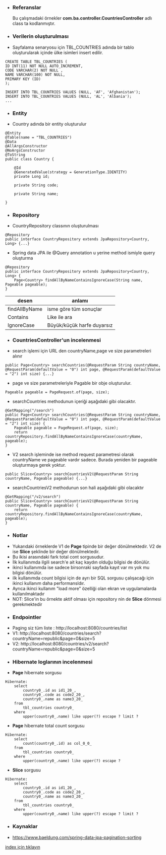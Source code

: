 * ### Referanslar
    Bu çalışmadaki örnekler **com.ba.controller.CountriesController** adlı class ta kodlanmıştır.
    
* ### Verilerin oluşturulması
- Sayfalama senaryosu için TBL_COUNTRIES adında bir tablo oluşturularak içinde ülke isimleri insert edilir.
```
CREATE TABLE TBL_COUNTRIES (
ID INT(11) NOT NULL AUTO_INCREMENT,
CODE VARCHAR(2) NOT NULL ,
NAME VARCHAR(100) NOT NULL,
PRIMARY KEY (ID)
);

INSERT INTO TBL_COUNTRIES VALUES (NULL, 'AF', 'Afghanistan');
INSERT INTO TBL_COUNTRIES VALUES (NULL, 'AL', 'Albania');
...
```

* ### Entity
- Country adında bir entity oluşturulur
```
@Entity
@Table(name = "TBL_COUNTRIES")
@Data
@AllArgsConstructor
@NoArgsConstructor
@ToString
public class Country {

    @Id
    @GeneratedValue(strategy = GenerationType.IDENTITY)
    private Long id;

    private String code;

    private String name;

}
```

* ### Repository
- CountryRepository classının oluşturulması
```
@Repository
public interface CountryRepository extends JpaRepository<Country, Long> {...}
```

- Spring data JPA ile @Query annotation u yerine method ismiyle query oluşturma
```
@Repository
public interface CountryRepository extends JpaRepository<Country, Long> {
    Page<Country> findAllByNameContainsIgnoreCase(String name, Pageable pageable);
}
```

desen | anlamı | 
--- |--- |
findAllByName | isme göre tüm sonuçlar |
Contains | Like ile ara |    
IgnoreCase | Büyük/küçük harfe duyarsız|

* ### CountriesController'un incelenmesi
- search işlemi için URL den  countryName,page ve size parametreleri alınır
```
public Page<Country> searchCountries(@RequestParam String countryName, @RequestParam(defaultValue = "0") int page, @RequestParam(defaultValue = "2") int size) {...}
```
- page ve size parametreleriyle Pagable bir obje oluşturulur.
```
Pageable pageable = PageRequest.of(page, size);
```

- searchCountries methodunun içeriği aşağıdaki gibi olacaktır.
```
@GetMapping("/search")
public Page<Country> searchCountries(@RequestParam String countryName, @RequestParam(defaultValue = "0") int page, @RequestParam(defaultValue = "2") int size) {
    Pageable pageable = PageRequest.of(page, size);
    return countryRepository.findAllByNameContainsIgnoreCase(countryName, pageable);
}
```

- V2 search işleminde ise method request parametresi olarak countryName ve pageable vardır sadece. Burada yeniden bir pageable oluşturmaya gerek yoktur.
```
public Slice<Country> searchCountriesV2(@RequestParam String countryName, Pageable pageable) {...}
```

- searchCountriesV2 methodunun son hali aşağıdaki gibi olacaktır
```
@GetMapping("/v2/search")
public Slice<Country> searchCountriesV2(@RequestParam String countryName, Pageable pageable) {
    return countryRepository.findAllByNameContainsIgnoreCase(countryName, pageable);
}
```

* ### Notlar
- Yukarıdaki örneklerde V1 de **Page<Country>** tipinde bir değer dönülmektedir. V2 de ise **Slice<Country>** şeklinde bir değer dönülmektedir.
- Bu ikisi arasındaki fark total cont sorgusudur. 
- İlk kullanımda ilgili search'e ait kaç kaydın olduğu bilgisi de dönülür.
- ikinci kullanımda ise sadece birsonraki sayfada kayıt var mı yok mu bilgisi dönülür. 
- ilk kullanımda  count bilgisi için de ayrı bir SQL sorgusu çalışacağı için ikinci kullanım daha performansldır.
- Ayrıca ikinci kullanım "load more" özelliği olan ekran ve uygulamalarda kullanılmaktadır 
- NOT: Slice'in bu örnekte aktif olması için repository nin de **Slice<Country>** dönmesi gerekmektedir  
 
* ### Endpointler
- Paging siz tüm liste : http://localhost:8080/countries/list
- V1: http://localhost:8080/countries/search?countryName=republic&page=0&size=5
- V2: http://localhost:8080/countries/v2/search?countryName=republic&page=0&size=5

* ### Hibernate loglarının incelenmesi
- **Page<Country>** hibernate sorgusu 
```
Hibernate: 
    select
        country0_.id as id1_20_,
        country0_.code as code2_20_,
        country0_.name as name3_20_ 
    from
        tbl_countries country0_ 
    where
        upper(country0_.name) like upper(?) escape ? limit ?
```

- **Page<Country>** hibernate total count sorgusu
```
Hibernate: 
    select
        count(country0_.id) as col_0_0_ 
    from
        tbl_countries country0_ 
    where
        upper(country0_.name) like upper(?) escape ?
```

- **Slice<Country>** sorgusu 
```
Hibernate: 
    select
        country0_.id as id1_20_,
        country0_.code as code2_20_,
        country0_.name as name3_20_ 
    from
        tbl_countries country0_ 
    where
        upper(country0_.name) like upper(?) escape ? limit ?
```

* ### Kaynaklar
- https://www.baeldung.com/spring-data-jpa-pagination-sorting


[index için tıklayın](../README.md)
